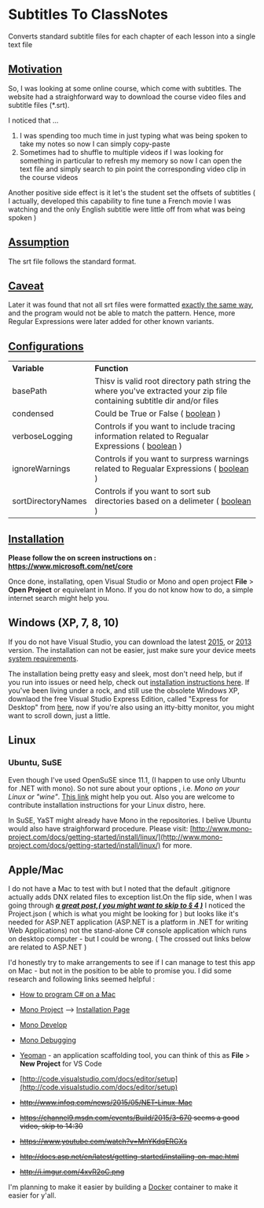 # Subtitles To ClassNotes
Converts standard subtitle files for each chapter of each lesson into a single text file
## <u>Motivation</u> ##

So, I was looking at some online course, which come with subtitles. The website had a straighforward way to download the course video files and subtitle files (*.srt).

I noticed that ...

1. I was spending too much time in just typing what was being spoken to take my notes so now I can simply copy-paste 
2. Sometimes had to shuffle to multiple videos if I was looking for something in particular to refresh my memory so now I can open the text file and simply search to pin point the corresponding video clip in the course videos

 

Another positive side effect is it let's the student set the offsets of subtitles ( I actually, developed this capability to fine tune a French movie I was  watching and the only English subtitle were little off from what was being spoken )

## <u>Assumption</u> ##
The srt file follows the standard format.

## <u>Caveat</u> ##
Later it was found that not all srt files were formatted <a href="https://en.wikipedia.org/wiki/Timed_text#Example" target="_blank">exactly the same way</a>, and the program would not be able to match the pattern. Hence, more Regular Expressions were later added for other known variants.

## <u>Configurations</u> ##
<table style="text-align: left; width: 100%;" cellpadding="2"
 cellspacing="2">
  <tbody>
    <tr>
      <th>Variable</th>
      <th>Function</th>
    </tr>
    <tr>
      <td>basePath</td>
      <td>Thisv is valid  root directory path string the where you've extracted your zip file containing subtitle dir and/or files</td>
    </tr>
    <tr>
      <td>condensed</td>
      <td>Could be True or False ( <a href="https://msdn.microsoft.com/en-us/library/c8f5xwh7.aspx?f=255&MSPPError=-2147217396" target="_blank">boolean</a> )</td>
    </tr>
    <tr>
      <td>verboseLogging</td>
      <td>Controls if you want to include tracing information related to Regualar Expressions ( <a href="https://msdn.microsoft.com/en-us/library/c8f5xwh7.aspx?f=255&MSPPError=-2147217396" target="_blank">boolean</a> )</td>
    </tr>
    <tr>
      <td>ignoreWarnings</td>
      <td>Controls if you want to surpress warnings related to Regualar Expressions ( <a href="https://msdn.microsoft.com/en-us/library/c8f5xwh7.aspx?f=255&MSPPError=-2147217396" target="_blank">boolean</a> )</td>
    </tr>
    <tr>
      <td>sortDirectoryNames</td>
      <td>Controls if you want to sort sub directories based on a delimeter ( <a href="https://msdn.microsoft.com/en-us/library/c8f5xwh7.aspx?f=255&MSPPError=-2147217396" target="_blank">boolean</a> )</td>
    </tr>
  </tbody>
</table>



## <u>Installation</u> ##

**Please follow the on screen instructions on : https://www.microsoft.com/net/core**

Once done, installating, open Visual Studio or Mono and open project <b>File</b> &gt; <b>Open Project</b> or equivelant in Mono. If you do not know how to do, a simple internet search might help you.


## Windows (XP, 7, 8, 10) ##
If you do not have Visual Studio, you can download the latest [2015](https://beta.visualstudio.com/vs/community/), or [2013](https://www.visualstudio.com/en-us/news/vs2013-community-vs.aspx) version. The installation can not be easier, just make sure your device meets [system requirements](https://www.visualstudio.com/en-us/downloads/visual-studio-2015-system-requirements-vs.aspx#1). 

The installation being pretty easy and sleek, most don't need help, but if you run into issues or need help, check out [installation instructions here](https://msdn.microsoft.com/library/e2h7fzkw.aspx). If you've been living under a rock, and still use the obsolete Windows XP, downlaod the free Visual Studio Express Edition, called "Express for Desktop" from [here](https://www.visualstudio.com/en-us/products/visual-studio-express-vs.aspx), now if you're also using an itty-bitty monitor, you might want to scroll down, just a little. 


## Linux ##

### Ubuntu, SuSE ###
Even though I've used OpenSuSE since 11.1, (I happen to use only Ubuntu for .NET with mono). So not sure about your options , i.e. *Mono on your Linux or "wine"*. [This link](http://bit.ly/23XqxkY/) might help you out. Also you are welcome to contribute installation instructions for your Linux distro, here.

In SuSE, YaST might already have Mono in the repositories. I belive Ubuntu would also have straighforward procedure. Please visit: [http://www.mono-project.com/docs/getting-started/install/linux/](http://www.mono-project.com/docs/getting-started/install/linux/) for more.



## Apple/Mac ##

I do not have a Mac to test with but I noted that the default .gitignore actually adds DNX related files to exception list.On the flip side, when I was going through ***[a great post,( you might want to skip to § 4 )](https://www.jeremymorgan.com/tutorials/vnext/how-to-build-c-sharp-on-mac-osx/)*** I noticed the Project.json ( which is what you might be looking for ) but looks like it's needed for ASP.NET application (ASP.NET is a platform in .NET for writing Web Applications) not the stand-alone C# console application which runs on desktop computer - but I could be wrong. ( The crossed out links below are related to ASP.NET )


I'd honestly try to make arrangements to see if I can manage to test this app on Mac - but not in the position to be able to promise you. I did some research and following links seemed helpful :


- [How to program C# on a Mac](https://www.youtube.com/watch?v=AHTY5QXbsn0)
- [Mono Project](http://www.mono-project.com/) --> [Installation Page](http://www.mono-project.com/docs/getting-started/install/)
- [Mono Develop](http://www.monodevelop.com/)
- [Mono Debugging](http://code.visualstudio.com/Docs/editor/debugging#_mono-debugging)
- <a href="http://yeoman.io/">Yeoman</a> - an application scaffolding tool, you can think of this as <strong>File</strong> &gt; <strong>New Project</strong> for VS Code
- [http://code.visualstudio.com/docs/editor/setup](http://code.visualstudio.com/docs/editor/setup)



- <del>http://www.infoq.com/news/2015/05/NET-Linux-Mac</del>
- <del>https://channel9.msdn.com/events/Build/2015/3-670 seems a good video, skip to 14:30</del>
- <del>https://www.youtube.com/watch?v=MnYKdqERGXs</del>
- <del>http://docs.asp.net/en/latest/getting-started/installing-on-mac.html</del>
- <del>http://i.imgur.com/4xvR2oC.png</del>


I'm planning to make it easier by building a [Docker](http://www.docker.com/ "Docker Homepage") container to make it easier for y'all.
